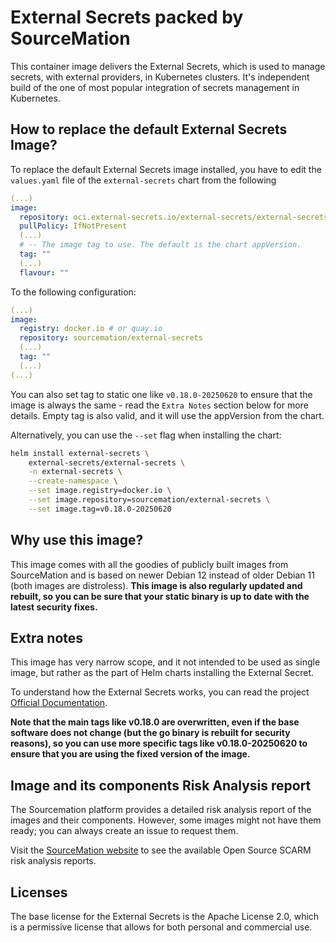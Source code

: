 # External Secrets packed by SourceMation

This container image delivers the External Secrets, which is used to manage
secrets, with external providers, in Kubernetes clusters. It's independent
build of the one of most popular integration of secrets management in
Kubernetes.

## How to replace the default External Secrets Image?

To replace the default External Secrets image installed, you have to edit the
`values.yaml` file of the `external-secrets` chart from the following

```yaml
(...)
image:
  repository: oci.external-secrets.io/external-secrets/external-secrets
  pullPolicy: IfNotPresent
  (...)
  # -- The image tag to use. The default is the chart appVersion.
  tag: ""
  (...)
  flavour: ""
```

To the following configuration:

```yaml
(...)
image:
  registry: docker.io # or quay.io
  repository: sourcemation/external-secrets
  (...)
  tag: ""
  (...)
(...)
```

You can also set tag to static one like `v0.18.0-20250620` to ensure that the image
is always the same - read the `Extra Notes` section below for more details. Empty tag
is also valid, and it will use the appVersion from the chart.


Alternatively, you can use the `--set` flag when installing the chart:

```bash
helm install external-secrets \
    external-secrets/external-secrets \
    -n external-secrets \
    --create-namespace \
    --set image.registry=docker.io \
    --set image.repository=sourcemation/external-secrets \
    --set image.tag=v0.18.0-20250620
```


## Why use this image?

This image comes with all the goodies of publicly built images from
SourceMation and is based on newer Debian 12 instead of older Debian 11 (both
images are distroless). **This image is also regularly updated and rebuilt, so
you can be sure that your static binary is up to date with the latest security
fixes.**

## Extra notes

This image has very narrow scope, and it not intended to be used as single
image, but rather as the part of Helm charts installing the External Secret.

To understand how the External Secrets works, you can read the project
[Official Documentation](https://external-secrets.io/latest/).


**Note that the main tags like v0.18.0 are overwritten, even if the base
software does not change (but the go binary is rebuilt for security reasons),
so you can use more specific tags like v0.18.0-20250620 to ensure that you are
using the fixed version of the image.**

## Image and its components Risk Analysis report

The Sourcemation platform provides a detailed risk analysis report of the
images and their components. However, some images might not have them ready;
you can always create an issue to request them.

Visit the [SourceMation website](https://sourcemation.com) to see the available
Open Source SCARM risk analysis reports.

## Licenses

The base license for the External Secrets is the Apache License 2.0, which is a
permissive license that allows for both personal and commercial use.
